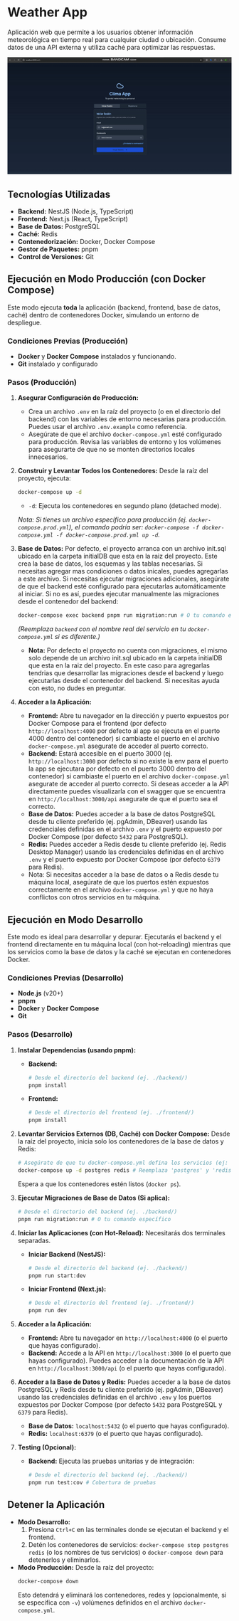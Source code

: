 # Weather App

Aplicación web que permite a los usuarios obtener información meteorológica en tiempo real para cualquier ciudad o ubicación. Consume datos de una API externa y utiliza caché para optimizar las respuestas.

![Weather App Demo](gifDemo/demo.gif)

## Tecnologías Utilizadas

*   **Backend:** NestJS (Node.js, TypeScript)
*   **Frontend:** Next.js (React, TypeScript)
*   **Base de Datos:** PostgreSQL
*   **Caché:** Redis
*   **Contenedorización:** Docker, Docker Compose
*   **Gestor de Paquetes:** pnpm
*   **Control de Versiones:** Git

## Ejecución en Modo Producción (con Docker Compose)

Este modo ejecuta **toda** la aplicación (backend, frontend, base de datos, caché) dentro de contenedores Docker, simulando un entorno de despliegue.

### Condiciones Previas (Producción)

*   **Docker** y **Docker Compose** instalados y funcionando.
*   **Git** instalado y configurado

### Pasos (Producción)

1.  **Asegurar Configuración de Producción:**
    *   Crea un archivo `.env` en la raíz del proyecto (o en el directorio del backend) con las variables de entorno necesarias para producción. Puedes usar el archivo `.env.example` como referencia.
    *   Asegúrate de que el archivo `docker-compose.yml` esté configurado para producción. Revisa las variables de entorno y los volúmenes para asegurarte de que no se monten directorios locales innecesarios.
2.  **Construir y Levantar Todos los Contenedores:**
    Desde la raíz del proyecto, ejecuta:
    ```bash
    docker-compose up -d
    ```
    *   `-d`: Ejecuta los contenedores en segundo plano (detached mode).

    *Nota: Si tienes un archivo específico para producción (ej. `docker-compose.prod.yml`), el comando podría ser: `docker-compose -f docker-compose.yml -f docker-compose.prod.yml up -d`.*

3.  **Base de Datos:**
    Por defecto, el proyecto arranca con un archivo init.sql ubicado en la carpeta initialDB que esta en la raiz del proyecto. Este crea la base de datos, los esquemas y las tablas necesarias. Si necesitas agregar mas condiciones o datos inicales, puedes agregarlas a este archivo. 
    Si necesitas ejecutar migraciones adicionales, asegúrate de que el backend esté configurado para ejecutarlas automáticamente al iniciar. Si no es así, puedes ejecutar manualmente las migraciones desde el contenedor del backend:
    ```bash
    docker-compose exec backend pnpm run migration:run # O tu comando específico
    ```
    *(Reemplaza `backend` con el nombre real del servicio en tu `docker-compose.yml` si es diferente.)*

    *   **Nota:** Por defecto el proyecto no cuenta con migraciones, el mismo solo depende de un archivo init.sql ubicado en la carpeta initialDB que esta en la raiz del proyecto. En este caso para agregarlas tendrias que desarrollar las migraciones desde el backend y luego ejecutarlas desde el contenedor del backend. Si necesitas ayuda con esto, no dudes en preguntar.

4.  **Acceder a la Aplicación:**
    * **Frontend:** Abre tu navegador en la dirección y puerto expuestos por Docker Compose para el frontend (por defecto `http://localhost:4000` por defecto al app se ejecuta en el puerto 4000 dentro del contenedor) si cambiaste el puerto en el archivo `docker-compose.yml` asegurate de acceder al puerto correcto. 
    * **Backend:** Estará accesible en el puerto 3000 (ej. `http://localhost:3000` por defecto si no existe la env para el puerto la app se ejecutara por defecto en el puerto 3000 dentro del contenedor) si cambiaste el puerto en el archivo `docker-compose.yml` asegurate de acceder al puerto correcto. Si deseas acceder a la API directamente puedes visualizarla con el swagger que se encuentra en `http://localhost:3000/api` asegurate de que el puerto sea el correcto.
    * **Base de Datos:** Puedes acceder a la base de datos PostgreSQL desde tu cliente preferido (ej. pgAdmin, DBeaver) usando las credenciales definidas en el archivo `.env` y el puerto expuesto por Docker Compose (por defecto `5432` para PostgreSQL).
    * **Redis:** Puedes acceder a Redis desde tu cliente preferido (ej. Redis Desktop Manager) usando las credenciales definidas en el archivo `.env` y el puerto expuesto por Docker Compose (por defecto `6379` para Redis).
    * Nota: Si necesitas acceder a la base de datos o a Redis desde tu máquina local, asegúrate de que los puertos estén expuestos correctamente en el archivo `docker-compose.yml` y que no haya conflictos con otros servicios en tu máquina.   

## Ejecución en Modo Desarrollo

Este modo es ideal para desarrollar y depurar. Ejecutarás el backend y el frontend directamente en tu máquina local (con hot-reloading) mientras que los servicios como la base de datos y la caché se ejecutan en contenedores Docker.

### Condiciones Previas (Desarrollo)

*   **Node.js** (v20+)
*   **pnpm**
*   **Docker** y **Docker Compose**
*   **Git**

### Pasos (Desarrollo)

1.  **Instalar Dependencias (usando pnpm):**
    *   **Backend:**
        ```bash
        # Desde el directorio del backend (ej. ./backend/)
        pnpm install
        ```
    *   **Frontend:**
        ```bash
        # Desde el directorio del frontend (ej. ./frontend/)
        pnpm install
        ```
2.  **Levantar Servicios Externos (DB, Caché) con Docker Compose:**
    Desde la raíz del proyecto, inicia solo los contenedores de la base de datos y Redis:
    ```bash
    # Asegúrate de que tu docker-compose.yml defina los servicios (ej: 'postgres', 'redis')
    docker-compose up -d postgres redis # Reemplaza 'postgres' y 'redis' con los nombres reales de tus servicios en docker-compose.yml
    ```
    Espera a que los contenedores estén listos (`docker ps`).

3.  **Ejecutar Migraciones de Base de Datos (Si aplica):**
    ```bash
    # Desde el directorio del backend (ej. ./backend/)
    pnpm run migration:run # O tu comando específico
    ```

4.  **Iniciar las Aplicaciones (con Hot-Reload):**
    Necesitarás dos terminales separadas.
    *   **Iniciar Backend (NestJS):**
        ```bash
        # Desde el directorio del backend (ej. ./backend/)
        pnpm run start:dev
        ```
    *   **Iniciar Frontend (Next.js):**
        ```bash
        # Desde el directorio del frontend (ej. ./frontend/)
        pnpm run dev
        ```

5.  **Acceder a la Aplicación:**
    * **Frontend:** Abre tu navegador en `http://localhost:4000` (o el puerto que hayas configurado).
    * **Backend:** Accede a la API en `http://localhost:3000` (o el puerto que hayas configurado). Puedes acceder a la documentación de la API en `http://localhost:3000/api` (o el puerto que hayas configurado).

6.  **Acceder a la Base de Datos y Redis:**
    Puedes acceder a la base de datos PostgreSQL y Redis desde tu cliente preferido (ej. pgAdmin, DBeaver) usando las credenciales definidas en el archivo `.env` y los puertos expuestos por Docker Compose (por defecto `5432` para PostgreSQL y `6379` para Redis).
    *   **Base de Datos:** `localhost:5432` (o el puerto que hayas configurado).
    *   **Redis:** `localhost:6379` (o el puerto que hayas configurado).

7. **Testing (Opcional):**
    * **Backend:** Ejecuta las pruebas unitarias y de integración:
        ```bash
        # Desde el directorio del backend (ej. ./backend/)
        pnpm run test:cov # Cobertura de pruebas
        ```
    

## Detener la Aplicación

*   **Modo Desarrollo:**
    1.  Presiona `Ctrl+C` en las terminales donde se ejecutan el backend y el frontend.
    2.  Detén los contenedores de servicios: `docker-compose stop postgres redis` (o los nombres de tus servicios) o `docker-compose down` para detenerlos y eliminarlos.
*   **Modo Producción:**
    Desde la raíz del proyecto:
    ```bash
    docker-compose down
    ```
    Esto detendrá y eliminará los contenedores, redes y (opcionalmente, si se especifica con `-v`) volúmenes definidos en el archivo `docker-compose.yml`.

